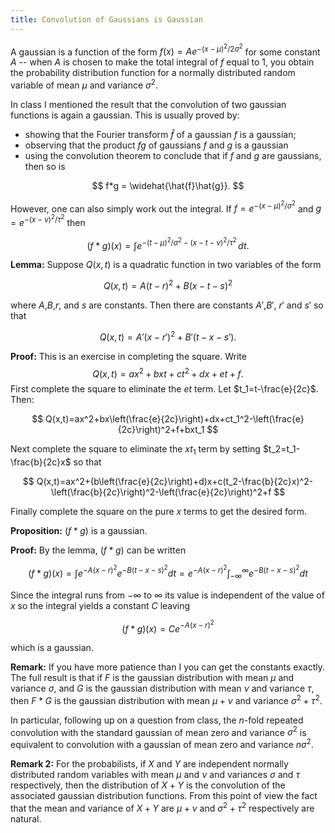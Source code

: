 ```yaml
---
title: Convolution of Gaussians is Gaussian
---
```


A gaussian is a function of the form $f(x)=Ae^{-(x-\mu)^2/2\sigma^2}$ for some constant $A$ -- when $A$ is chosen
to make the total integral of $f$ equal to $1$, you obtain the probability distribution function for a normally
distributed random variable of mean $\mu$ and variance $\sigma^2$.

In class I mentioned the result that the convolution of two gaussian functions is again a gaussian.
This is usually proved by:

- showing that the Fourier transform $\hat{f}$ of a gaussian $f$ is a gaussian;
- observing that the product $fg$ of gaussians $f$ and $g$ is a gaussian 
- using the convolution theorem to conclude that if $f$ and $g$ are gaussians, then so is

$$
f*g = \widehat{\hat{f}\hat{g}}.
$$

However, one can also simply work out the integral.  If $f=e^{-(x-\mu)^2/\sigma^2}$ and $g=e^{-(x-\nu)^2/\tau^2}$
then

$$
(f*g)(x) = \int e^{-(t-\mu)^2/\sigma^2-(x-t-\nu)^2/\tau^2}\,dt.
$$

**Lemma:** Suppose $Q(x,t)$ is a quadratic function in two variables of the form

$$
Q(x,t) = A(t-r)^2+B(x-t-s)^2
$$

where $A$,$B$,$r$, and $s$ are constants.  Then there are constants $A'$,$B'$, $r'$ and $s'$
so that

$$
Q(x,t) = A'(x-r')^2+B'(t-x-s').
$$

**Proof:** This is an exercise in completing the square.  Write
$$
Q(x,t)=ax^2+bxt+ct^2+dx+et+f.
$$
First complete the square to eliminate the $et$ term.  Let $t_1=t-\frac{e}{2c}$.
Then:

$$
Q(x,t)=ax^2+bx\left(\frac{e}{2c}\right)+dx+ct_1^2-\left(\frac{e}{2c}\right)^2+f+bxt_1
$$

Next complete the square to eliminate the $xt_1$ term by setting $t_2=t_1-\frac{b}{2c}x$ so that

$$
Q(x,t)=ax^2+(b\left(\frac{e}{2c}\right)+d)x+c(t_2-\frac{b}{2c}x)^2-\left(\frac{b}{2c}\right)^2-\left(\frac{e}{2c}\right)^2+f
$$

Finally complete the square on the pure $x$ terms to get the desired form.

**Proposition:** $(f*g)$ is a gaussian.

**Proof:** By the lemma, $(f*g)$ can be written

$$
(f*g)(x)=\int e^{-A(x-r)^2}e^{-B(t-x-s)^2}dt=e^{-A(x-r)^2}\int_{-\infty}^{\infty} e^{-B(t-x-s)^2}dt
$$

Since the integral runs from $-\infty$ to $\infty$ its value is independent of the value of $x$
so the integral yields a constant $C$ leaving

$$
(f*g)(x) = Ce^{-A(x-r)^2}
$$

which is a gaussian.

**Remark:** If you have more patience than I you can get the constants exactly.  The full
result is that if $F$ is the gaussian distribution with mean $\mu$ and variance $\sigma$,
and $G$ is the gaussian distribution with mean $\nu$ and variance $\tau$, then
$F*G$ is the gaussian distribution with mean $\mu+\nu$ and variance $\sigma^2+\tau^2$.

In particular, following up on a question from class,
the $n$-fold repeated convolution with the standard gaussian of mean zero and variance $\sigma^2$
is equivalent to convolution with a gaussian of mean zero and variance $n\sigma^2$.

**Remark 2:** For the probabilists, if $X$ and $Y$ are independent normally distributed random variables
with mean $\mu$ and $\nu$ and variances $\sigma$ and $\tau$ respectively, then the
distribution of $X+Y$ is the convolution of the associated gaussian distribution functions.
From this point of view the fact that the mean and variance of $X+Y$ are $\mu+\nu$ and $\sigma^2+\tau^2$
respectively are natural.



